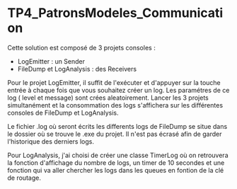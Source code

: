 # TP4_PatronsModeles_Communication

Cette solution est composé de 3 projets consoles :
- LogEmitter : un Sender
- FileDump et LogAnalysis : des Receivers

Pour le projet LogEmitter, il suffit de l'exécuter et d'appuyer sur la touche entrée à chaque fois que vous souhaitez créer un log. Les paramétres de ce log ( level et message) sont crées aleatoirement.
Lancer les 3 projets simultanément et la consommation des logs s'affichera sur les différentes consoles de FileDump et LogAnalysis.

Le fichier .log où seront écrits les differents logs de FileDump se situe dans le dossier où se trouve le .exe du projet. Il n'est pas écrasé afin de garder l'historique des derniers logs.

Pour LogAnalysis, j'ai choisi de créer une classe TimerLog où on retrouvera la fonction d'affichage du nombre de logs, un timer de 10 secondes et une fonction qui va aller chercher les logs dans les queues en fontion de la clé de routage.  